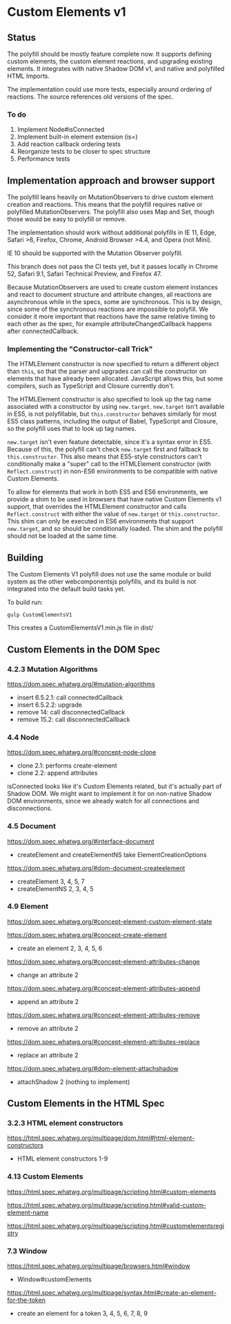 # Custom Elements v1

## Status

The polyfill should be mostly feature complete now. It supports defining
custom elements, the custom element reactions, and upgrading existing elements. It integrates with native Shadow DOM v1, and native and polyfilled HTML Imports.

The implementation could use more tests, especially around ordering of
reactions. The source references old versions of the spec.

### To do

  1. Implement Node#isConnected
  2. Implement built-in element extension (is=)
  3. Add reaction callback ordering tests
  4. Reorganize tests to be closer to spec structure
  5. Performance tests

## Implementation approach and browser support

The polyfill leans heavily on MutationObservers to drive custom element creation and reactions. This means that the polyfill requires native or polyfilled MutationObservers. The polyfill also uses Map and Set, though those would be easy to polyfill or remove.

The implementation should work without additional polyfills in IE 11, Edge, Safari >6, Firefox, Chrome, Android Browser >4.4, and Opera (not Mini).

IE 10 should be supported with the Mutation Observer polyfill.

This branch does not pass the CI tests yet, but it passes locally in Chrome 52, Safari 9.1, Safari Technical Preview, and Firefox 47.

Because MutationObservers are used to create custom element instances and react to document structure and attribute changes, all reactions are asynchronous while in the specs, some are synchronous. This is by design, since some of the synchronous reactions are impossible to polyfill. We consider it more important that reactions have the same relative timing to each other as the spec, for example attributeChangedCallback happens after connectedCallback.

### Implementing the "Constructor-call Trick"

The HTMLElement constructor is now specified to return a different object than `this`, so that the parser and upgrades can call the constructor on elements that have already been allocated. JavaScript allows this, but some compilers, such as TypeScript and Closure currently don't.

The HTMLElement constructor is also specified to look up the tag name associated with a constructor by using `new.target`. `new.target` isn't available in ES5, is not polyfillable, but `this.constructor` behaves similarly for most ES5 class patterns, including the output of Babel, TypeScript and Closure, so the polyfill uses that to look up tag names.

`new.target` isn't even feature detectable, since it's a syntax error in ES5. Because of this, the polyfill can't check `new.target` first and fallback to `this.constructor`. This also means that ES5-style constructors can't conditionally make a "super" call to the HTMLElement constructor (with `Reflect.construct`) in non-ES6 environments to be compatible with native Custom Elements.

To allow for elements that work in both ES5 and ES6 environments, we provide a shim to be used in browsers that have native Custom Elements v1 support, that overrides the HTMLElement constructor and calls `Reflect.construct` with either the value of `new.target` or `this.constructor`. This shim can only be executed in ES6 environments that support `new.target`, and so should be conditionally loaded. The shim and the polyfill should not be loaded at the same time.

## Building

The Custom Elements V1 polyfill does not use the same module or build system as
the other webcomponentsjs polyfills, and its build is not integrated into the default build tasks yet.

To build run:

    gulp CustomElementsV1

This creates a CustomElementsV1.min.js file in dist/

## Custom Elements in the DOM Spec

### 4.2.3 Mutation Algorithms

https://dom.spec.whatwg.org/#mutation-algorithms

 * insert 6.5.2.1: call connectedCallback
 * insert 6.5.2.2: upgrade
 * remove 14: call disconnectedCallback
 * remove 15.2: call disconnectedCallback

### 4.4 Node

https://dom.spec.whatwg.org/#concept-node-clone

 * clone 2.1: performs create-element
 * clone 2.2: append attributes

isConnected looks like it's Custom Elements related, but it's actually part of Shadow DOM. We might want to implement it for on non-native Shadow DOM environments, since we already watch for all connections and disconnections.

### 4.5 Document

https://dom.spec.whatwg.org/#interface-document

  * createElement and createElementNS take ElementCreationOptions

https://dom.spec.whatwg.org/#dom-document-createelement

  * createElement 3, 4, 5, 7
  * createElementNS 2, 3, 4, 5

### 4.9 Element

https://dom.spec.whatwg.org/#concept-element-custom-element-state

https://dom.spec.whatwg.org/#concept-create-element

  * create an element 2, 3, 4, 5, 6

https://dom.spec.whatwg.org/#concept-element-attributes-change

  * change an attribute 2

https://dom.spec.whatwg.org/#concept-element-attributes-append

  * append an attribute 2

https://dom.spec.whatwg.org/#concept-element-attributes-remove

  * remove an attribute 2

https://dom.spec.whatwg.org/#concept-element-attributes-replace

  * replace an attribute 2

https://dom.spec.whatwg.org/#dom-element-attachshadow

  * attachShadow 2 (nothing to implement)

## Custom Elements in the HTML Spec


### 3.2.3 HTML element constructors

https://html.spec.whatwg.org/multipage/dom.html#html-element-constructors

  * HTML element constructors 1-9

### 4.13 Custom Elements

https://html.spec.whatwg.org/multipage/scripting.html#custom-elements

https://html.spec.whatwg.org/multipage/scripting.html#valid-custom-element-name

https://html.spec.whatwg.org/multipage/scripting.html#customelementsregistry

### 7.3 Window

https://html.spec.whatwg.org/multipage/browsers.html#window

 * Window#customElements

https://html.spec.whatwg.org/multipage/syntax.html#create-an-element-for-the-token

 * create an element for a token 3, 4, 5, 6, 7, 8, 9
